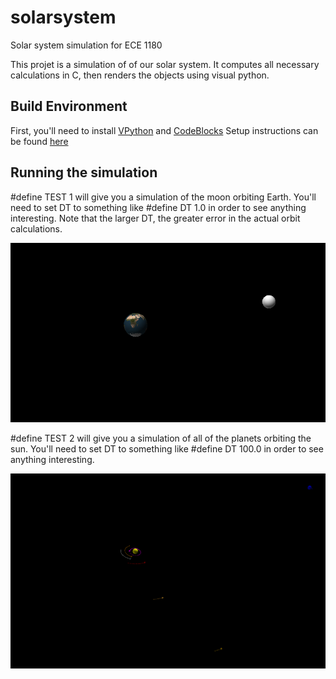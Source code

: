 # solarsystem
Solar system simulation for ECE 1180

This projet is a simulation of of our solar system. It computes all necessary calculations in C, then renders the objects using visual python. 

## Build Environment
First, you'll need to install [VPython](http://vpython.org/) and [CodeBlocks](http://www.codeblocks.org/)
Setup instructions can be found [here](http://kona.ee.pitt.edu/1180wiki/doku.php?id=how_to_mix_c_and_python)


## Running the simulation
 #define TEST 1 will give you a simulation of the moon orbiting Earth.
You'll need to set DT to something like #define DT 1.0 in order to see anything interesting. Note that the larger DT, the greater error in the actual orbit calculations. 

![Image of full earth and moon](img/earthmoon.PNG?raw=true)

 #define TEST 2 will give you a simulation of all of the planets orbiting the sun.
You'll need to set DT to something like #define DT 100.0 in order to see anything interesting.

![Image of full solar system](img/solarsystem.PNG?raw=true)
